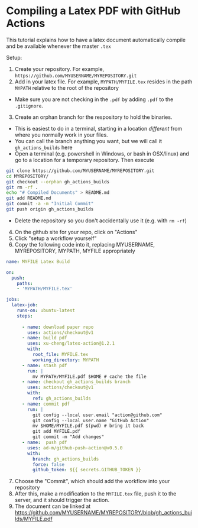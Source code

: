 # Compiling a Latex PDF with GitHub Actions
This tutorial explains how to have a latex document automatically compile and be available whenever the master `.tex` 

Setup:
1. Create your repository.  For example, `https://github.com/MYUSERNAME/MYREPOSITORY.git`
2. Add in your latex file.  For example, `MYPATH/MYFILE.tex` resides in the path `MYPATH` relative to the root of the repository
  - Make sure you are not checking in the `.pdf` by adding `.pdf` to the `.gitignore`.
3. Create an orphan branch for the respository to hold the binaries.
  - This is easiest to do in a terminal, starting in a location *different* from where you normally work in your files.
  - You can call the branch anything you want, but we will call it `gh_actions_builds` here
  - Open a terminal (e.g. powershell in Windows, or bash in OSX/linux) and go to a location for a temporary repository.  Then execute
  ```bash
  git clone https://github.com/MYUSERNAME/MYREPOSITORY.git
  cd MYREPOSITORY/
  git checkout --orphan gh_actions_builds
  git rm -rf . 
  echo "# Compiled Documents" > README.md
  git add README.md
  git commit -a -m "Initial Commit"
  git push origin gh_actions_builds 
  ```
  - Delete the repository so you don't accidentally use it (e.g. with `rm -rf`)
4. On the github site for your repo, click on "Actions"
5. Click "setup a workflow yourself"
6. Copy the following code into it, replacing MYUSERNAME, MYREPOSITORY, MYPATH, MYFILE appropriately
```yaml
name: MYFILE Latex Build

on: 
  push:
    paths:
    - 'MYPATH/MYFILE.tex'

jobs:
  latex-job:
    runs-on: ubuntu-latest
    steps:
      
      - name: download paper repo
        uses: actions/checkout@v1
      - name: build pdf 
        uses: xu-cheng/latex-action@1.2.1
        with:
          root_file: MYFILE.tex
          working_directory: MYPATH 
      - name: stash pdf
        run: |
          mv MYPATH/MYFILE.pdf $HOME # cache the file
      - name: checkout gh_actions_builds branch
        uses: actions/checkout@v1
        with:
          ref: gh_actions_builds
      - name: commit pdf
        run: |
          git config --local user.email "action@github.com"
          git config --local user.name "GitHub Action"
          mv $HOME/MYFILE.pdf $(pwd) # bring it back 
          git add MYFILE.pdf
          git commit -m "Add changes"
      - name:  push pdf
        uses: ad-m/github-push-action@v0.5.0
        with: 
          branch: gh_actions_builds 
          force: false
          github_token: ${{ secrets.GITHUB_TOKEN }}
```
 7. Choose the "Commit", which should add the workflow into your repository
 8. After this, make a modification to the `MYFILE.tex` file, push it to the server, and it should trigger the action.
 9. The document can be linked at https://github.com/MYUSERNAME/MYREPOSITORY/blob/gh_actions_builds/MYFILE.pdf
